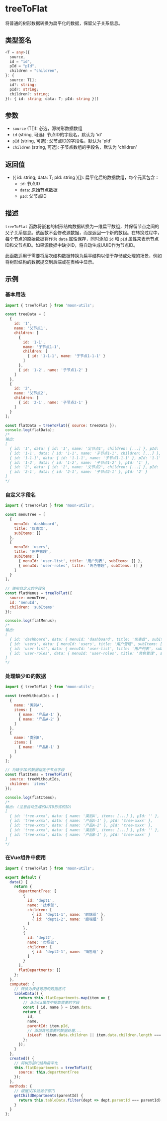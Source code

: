 # treeToFlat

将普通的树形数据转换为扁平化的数据，保留父子关系信息。

## 类型签名

```typescript
<T = any>({
  source,
  id = "id",
  pId = "pId",
  children = "children",
}: {
  source: T[];
  id?: string;
  pId?: string;
  children?: string;
}): { id: string; data: T; pId: string }[]
```

## 参数

- `source` (T[]): 必选，源树形数据数组
- `id` (string, 可选): 节点ID的字段名，默认为 'id'
- `pId` (string, 可选): 父节点ID的字段名，默认为 'pId'
- `children` (string, 可选): 子节点数组的字段名，默认为 'children'

## 返回值

- ({ id: string; data: T; pId: string }[]): 扁平化后的数据数组，每个元素包含：
  - `id`: 节点ID
  - `data`: 原始节点数据
  - `pId`: 父节点ID

## 描述

`treeToFlat` 函数将嵌套的树形结构数据转换为一维扁平数组，并保留节点之间的父子关系信息。该函数不会修改源数据，而是返回一个新的数组。在转换过程中，每个节点的原始数据将作为 `data` 属性保存，同时添加 `id` 和 `pId` 属性来表示节点ID和父节点ID。如果源数据中缺少ID，将自动生成UUID作为节点ID。

此函数适用于需要将层次结构数据转换为扁平结构以便于存储或处理的场景，例如将树形结构的数据提交到后端或在表格中显示。

## 示例

### 基本用法

```js
import { treeToFlat } from 'moon-utils';

const treeData = [
  {
    id: '1',
    name: '父节点1',
    children: [
      {
        id: '1-1',
        name: '子节点1-1',
        children: [
          { id: '1-1-1', name: '子节点1-1-1' }
        ]
      },
      { id: '1-2', name: '子节点1-2' }
    ]
  },
  {
    id: '2',
    name: '父节点2',
    children: [
      { id: '2-1', name: '子节点2-1' }
    ]
  }
];

const flatData = treeToFlat({ source: treeData });
console.log(flatData);
/*
输出:
[
  { id: '1', data: { id: '1', name: '父节点1', children: [...] }, pId: '' },
  { id: '1-1', data: { id: '1-1', name: '子节点1-1', children: [...] }, pId: '1' },
  { id: '1-1-1', data: { id: '1-1-1', name: '子节点1-1-1' }, pId: '1-1' },
  { id: '1-2', data: { id: '1-2', name: '子节点1-2' }, pId: '1' },
  { id: '2', data: { id: '2', name: '父节点2', children: [...] }, pId: '' },
  { id: '2-1', data: { id: '2-1', name: '子节点2-1' }, pId: '2' }
]
*/
```

### 自定义字段名

```js
import { treeToFlat } from 'moon-utils';

const menuTree = [
  {
    menuId: 'dashboard',
    title: '仪表盘',
    subItems: []
  },
  {
    menuId: 'users',
    title: '用户管理',
    subItems: [
      { menuId: 'user-list', title: '用户列表', subItems: [] },
      { menuId: 'user-roles', title: '角色管理', subItems: [] }
    ]
  }
];

// 使用自定义的字段名
const flatMenus = treeToFlat({
  source: menuTree,
  id: 'menuId',
  children: 'subItems'
});

console.log(flatMenus);
/*
输出:
[
  { id: 'dashboard', data: { menuId: 'dashboard', title: '仪表盘', subItems: [] }, pId: '' },
  { id: 'users', data: { menuId: 'users', title: '用户管理', subItems: [...] }, pId: '' },
  { id: 'user-list', data: { menuId: 'user-list', title: '用户列表', subItems: [] }, pId: 'users' },
  { id: 'user-roles', data: { menuId: 'user-roles', title: '角色管理', subItems: [] }, pId: 'users' }
]
*/
```

### 处理缺少ID的数据

```js
import { treeToFlat } from 'moon-utils';

const treeWithoutIds = [
  {
    name: '类别A',
    items: [
      { name: '产品A-1' },
      { name: '产品A-2' }
    ]
  },
  {
    name: '类别B',
    items: [
      { name: '产品B-1' }
    ]
  }
];

// 为缺少ID的数据指定子节点字段
const flatItems = treeToFlat({
  source: treeWithoutIds,
  children: 'items'
});

console.log(flatItems);
/*
输出: (注意自动生成的UUID形式的ID)
[
  { id: 'tree-xxxx', data: { name: '类别A', items: [...] }, pId: '' },
  { id: 'tree-xxxx', data: { name: '产品A-1' }, pId: 'tree-xxxx' },
  { id: 'tree-xxxx', data: { name: '产品A-2' }, pId: 'tree-xxxx' },
  { id: 'tree-xxxx', data: { name: '类别B', items: [...] }, pId: '' },
  { id: 'tree-xxxx', data: { name: '产品B-1' }, pId: 'tree-xxxx' }
]
*/
```

### 在Vue组件中使用

```js
import { treeToFlat } from 'moon-utils';

export default {
  data() {
    return {
      departmentTree: [
        {
          id: 'dept1',
          name: '技术部',
          children: [
            { id: 'dept1-1', name: '前端组' },
            { id: 'dept1-2', name: '后端组' }
          ]
        },
        {
          id: 'dept2',
          name: '市场部',
          children: [
            { id: 'dept2-1', name: '销售组' }
          ]
        }
      ],
      flatDepartments: []
    };
  },
  computed: {
    // 转换为表格可用的数据格式
    tableData() {
      return this.flatDepartments.map(item => {
        // 从data属性中提取需要的字段
        const { id, name } = item.data;
        return {
          id,
          name,
          parentId: item.pId,
          // 添加其他需要的数据处理...
          isLeaf: !item.data.children || item.data.children.length === 0
        };
      });
    }
  },
  created() {
    // 将树形部门结构扁平化
    this.flatDepartments = treeToFlat({
      source: this.departmentTree
    });
  },
  methods: {
    // 根据父ID过滤子部门
    getChildDepartments(parentId) {
      return this.tableData.filter(dept => dept.parentId === parentId);
    }
  }
};
``` 